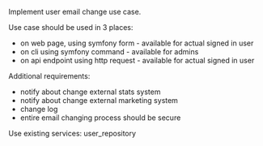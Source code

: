 Implement user email change use case.

Use case should be used in 3 places:
- on web page, using symfony form - available for actual signed in user
- on cli using symfony command - available for admins
- on api endpoint using http request - available for actual signed in user

Additional requirements:
- notify about change external stats system
- notify about change external marketing system
- change log
- entire email changing process should be secure

Use existing services: user_repository

